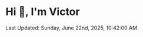 <h1>Hi 👋, I'm Victor </h1>

<!--RECENT_ACTIVITY:start-->
<!--RECENT_ACTIVITY:end-->

<!--RECENT_ACTIVITY:last_update-->
Last Updated: Sunday, June 22nd, 2025, 10:42:00 AM
<!--RECENT_ACTIVITY:last_update_end-->
